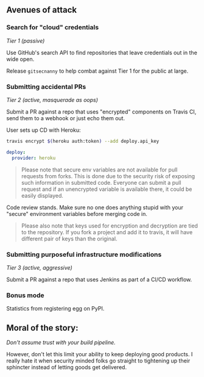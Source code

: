 ## Avenues of attack

### Search for "cloud" credentials

*Tier 1 (passive)*

Use GitHub's search API to find repositories that leave credentials out in the wide open.

Release `gitsecnanny` to help combat against Tier 1 for the public at large.

### Submitting accidental PRs

*Tier 2 (active, masquerade as oops)*

Submit a PR against a repo that uses "encrypted" components on Travis CI, send them to a webhook or just echo them out.

User sets up CD with Heroku:

```bash
travis encrypt $(heroku auth:token) --add deploy.api_key
```

```yaml
deploy:
  provider: heroku
```

> Please note that secure env variables are not available for pull requests from forks. This is done due to the security risk of exposing such information in submitted code. Everyone can submit a pull request and if an unencrypted variable is available there, it could be easily displayed.

Code review stands. Make sure no one does anything stupid with your "secure" environment variables before merging code in.

> Please also note that keys used for encryption and decryption are tied to the repository. If you fork a project and add it to travis, it will have different pair of keys than the original.

### Submitting purposeful infrastructure modifications

*Tier 3 (active, aggressive)*

Submit a PR against a repo that uses Jenkins as part of a CI/CD workflow.

### Bonus mode

Statistics from registering egg on PyPI.

## Moral of the story:

*Don't assume trust with your build pipeline.*

However, don't let this limit your ability to keep deploying good products. I really hate it when security minded folks go straight to tightening up their sphincter instead of letting goods get delivered.
